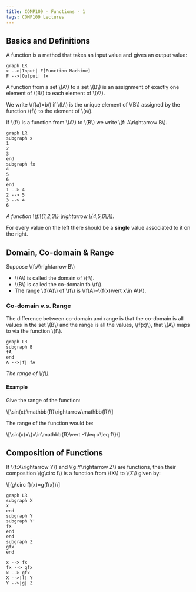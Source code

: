 ```yaml
---
title: COMP109 - Functions - 1
tags: COMP109 Lectures
---
```

## Basics and Definitions
A function is a method that takes an input value and gives an output value:

```mermaid
graph LR
x -->|Input| F[Function Machine]
F -->|Output| fx
```

A function from a set &#92;(A&#92;) to a set &#92;(B&#92;) is an assignment of exactly one element of &#92;(B&#92;) to each element of &#92;(A&#92;).

We write &#92;(f(a)=b&#92;) if &#92;(b&#92;) is the unique element of &#92;(B&#92;) assigned by the function &#92;(f&#92;) to the element of &#92;(a&#92;).

If &#92;(f&#92;) is a function from &#92;(A&#92;) to &#92;(B&#92;) we write &#92;(f: A&#92;rightarrow B&#92;).

```mermaid
graph LR
subgraph x
1
2
3
end 
subgraph fx
4
5
6
end
1 --> 4
2 --> 5
3 --> 4
6
```
*A function &#92;(f:&#92;{1,2,3&#92;} &#92;rightarrow &#92;{4,5,6&#92;}&#92;).*

For every value on the left there should be a **single** value associated to it on the right.

## Domain, Co-domain & Range
Suppose &#92;(f:A&#92;rightarrow B&#92;)

* &#92;(A&#92;) is called the domain of &#92;(f&#92;).
* &#92;(B&#92;) is called the co-domain fo &#92;(f&#92;).
* The range &#92;(f(A)&#92;) of &#92;(f&#92;) is &#92;(f(A)=&#92;{f(x)&#92;vert x&#92;in A&#92;}&#92;).

### Co-domain v.s. Range
The difference between co-domain and range is that the co-domain is all values in the set &#92;(B&#92;) and the range is all the values, &#92;(f(x)&#92;), that &#92;(A&#92;) maps to via the function &#92;(f&#92;).

```mermaid
graph LR
subgraph B
fA
end
A -->|f| fA
```
*The range of &#92;(f&#92;).*

#### Example
Give the range of the function:

&#92;[&#92;sin(x):&#92;mathbb{R}&#92;rightarrow&#92;mathbb{R}&#92;]

The range of the function would be:

&#92;[&#92;sin(x)=&#92;{x&#92;in&#92;mathbb{R}&#92;vert -1&#92;leq x&#92;leq 1&#92;}&#92;]

## Composition of Functions
If &#92;(f:X&#92;rightarrow Y&#92;) and &#92;(g:Y&#92;rightarrow Z&#92;) are functions, then their composition &#92;(g&#92;circ f&#92;) is a function from &#92;(X&#92;) to &#92;(Z&#92;) given by:

&#92;[(g&#92;circ f)(x)=g(f(x))&#92;]

```mermaid
graph LR
subgraph X
x
end
subgraph Y
subgraph Y'
fx
end
end
subgraph Z
gfx
end

x --> fx
fx --> gfx
x --> gfx
X -->|f| Y
Y -->|g| Z
